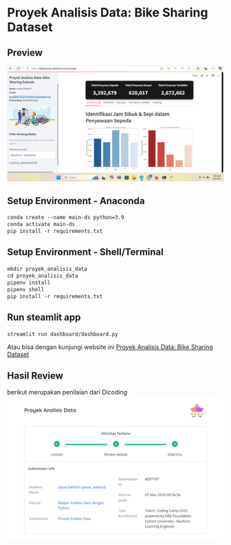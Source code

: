 # Proyek Analisis Data: Bike Sharing Dataset

## Preview
![Bike Sharing Dashboard Streamlit Preview](https://github.com/josuastr/Proyek_Analisis_Data/blob/main/Preview.png)

## Setup Environment - Anaconda
```
conda create --name main-ds python=3.9
conda activate main-ds
pip install -r requirements.txt
```

## Setup Environment - Shell/Terminal
```
mkdir proyek_analisis_data
cd proyek_analisis_data
pipenv install
pipenv shell
pip install -r requirements.txt
```

## Run steamlit app
```
streamlit run dashboard/dashboard.py
```
Atau bisa dengan kunjungi website ini [Proyek Analisis Data: Bike Sharing Dataset](https://bikesharing-dashboar.streamlit.app/)

## Hasil Review
berikut merupakan penilaian dari Dicoding
![Bike Sharing Dashboard Review](https://github.com/josuastr/Proyek_Analisis_Data/blob/main/Hasil%20Review%20Proyek%20Analisis%20Data%20dengan%20Python.png)

